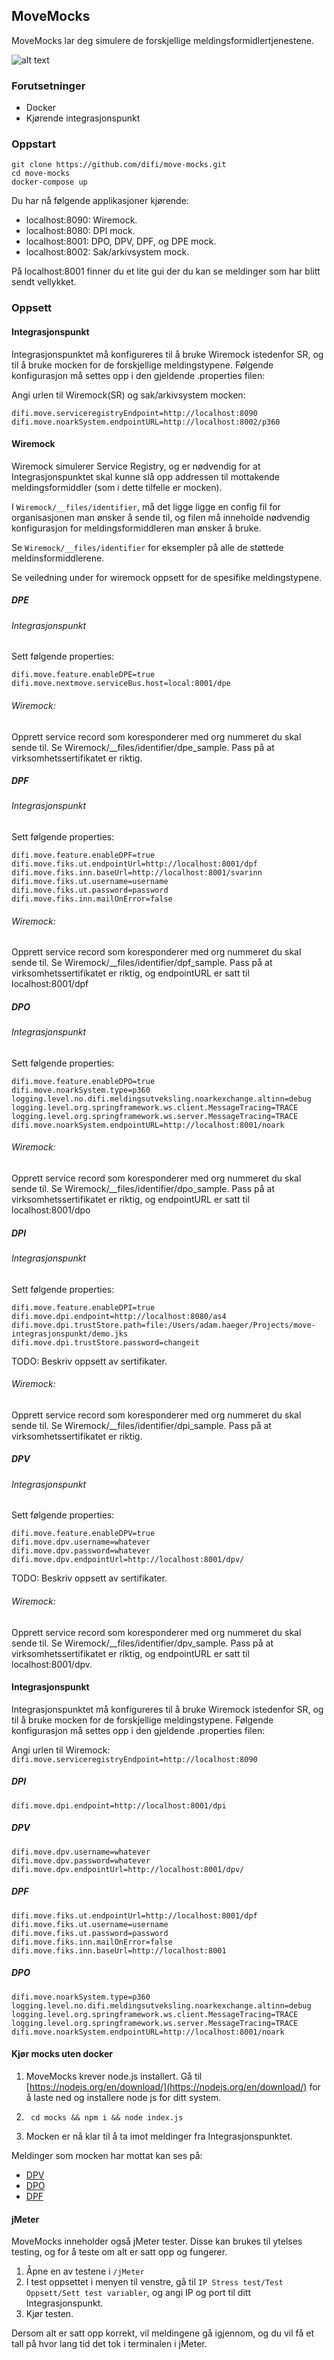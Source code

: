 ## MoveMocks

MoveMocks lar deg simulere de forskjellige meldingsformidlertjenestene.

![alt text](images/MockContainers.png "Container diagram")


### Forutsetninger

* Docker
* Kjørende integrasjonspunkt


### Oppstart

```
git clone https://github.com/difi/move-mocks.git
cd move-mocks
docker-compose up
```

Du har nå følgende applikasjoner kjørende:

* localhost:8090: Wiremock.
* localhost:8080: DPI mock.
* localhost:8001: DPO, DPV, DPF, og DPE mock.
* localhost:8002: Sak/arkivsystem mock.

På localhost:8001 finner du et lite gui der du kan se meldinger som har blitt sendt vellykket.


### Oppsett

#### Integrasjonspunkt

Integrasjonspunktet må konfigureres til å bruke Wiremock istedenfor SR, og til å bruke mocken for de forskjellige meldingstypene.
Følgende konfigurasjon må settes opp i den gjeldende .properties filen:

Angi urlen til Wiremock(SR) og sak/arkivsystem mocken:
```
difi.move.serviceregistryEndpoint=http://localhost:8090
difi.move.noarkSystem.endpointURL=http://localhost:8002/p360
```

#### Wiremock

Wiremock simulerer Service Registry, og er nødvendig for at Integrasjonspunktet skal kunne slå opp addressen til mottakende meldingsformiddler (som i dette tilfelle er mocken).

I ```Wiremock/__files/identifier```, må det ligge ligge en config fil for organisasjonen man ønsker å sende til, og filen må inneholde nødvendig konfigurasjon for meldingsformiddleren man ønsker å bruke.

Se ```Wiremock/__files/identifier``` for eksempler på alle de støttede meldinsformiddlerene.

Se veiledning under for wiremock oppsett for de spesifike meldingstypene.


##### DPE


###### Integrasjonspunkt

Sett følgende properties:
```
difi.move.feature.enableDPE=true
difi.move.nextmove.serviceBus.host=local:8001/dpe
```
###### Wiremock:
Opprett service record som koresponderer med org nummeret du skal sende til.
Se Wiremock/__files/identifier/dpe_sample. 
Pass på at virksomhetssertifikatet er riktig. 

##### DPF

###### Integrasjonspunkt

Sett følgende properties:
```
difi.move.feature.enableDPF=true
difi.move.fiks.ut.endpointUrl=http://localhost:8001/dpf
difi.move.fiks.inn.baseUrl=http://localhost:8001/svarinn
difi.move.fiks.ut.username=username
difi.move.fiks.ut.password=password
difi.move.fiks.inn.mailOnError=false
```
###### Wiremock:
Opprett service record som koresponderer med org nummeret du skal sende til.
Se Wiremock/__files/identifier/dpf_sample. 
Pass på at virksomhetssertifikatet er riktig, og endpointURL er satt til localhost:8001/dpf 



##### DPO

###### Integrasjonspunkt

Sett følgende properties:
```
difi.move.feature.enableDPO=true
difi.move.noarkSystem.type=p360
logging.level.no.difi.meldingsutveksling.noarkexchange.altinn=debug
logging.level.org.springframework.ws.client.MessageTracing=TRACE
logging.level.org.springframework.ws.server.MessageTracing=TRACE     
difi.move.noarkSystem.endpointURL=http://localhost:8001/noark

```
###### Wiremock:
Opprett service record som koresponderer med org nummeret du skal sende til.
Se Wiremock/__files/identifier/dpo_sample. 
Pass på at virksomhetssertifikatet er riktig, og endpointURL er satt til localhost:8001/dpo


##### DPI

###### Integrasjonspunkt

Sett følgende properties:
```
difi.move.feature.enableDPI=true
difi.move.dpi.endpoint=http://localhost:8080/as4
difi.move.dpi.trustStore.path=file:/Users/adam.haeger/Projects/move-integrasjonspunkt/demo.jks
difi.move.dpi.trustStore.password=changeit
```

TODO: Beskriv oppsett av sertifikater.

###### Wiremock:
Opprett service record som koresponderer med org nummeret du skal sende til.
Se Wiremock/__files/identifier/dpi_sample. 
Pass på at virksomhetssertifikatet er riktig.


##### DPV

###### Integrasjonspunkt

Sett følgende properties:
```
difi.move.feature.enableDPV=true
difi.move.dpv.username=whatever
difi.move.dpv.password=whatever
difi.move.dpv.endpointUrl=http://localhost:8001/dpv/
```

TODO: Beskriv oppsett av sertifikater.

###### Wiremock:
Opprett service record som koresponderer med org nummeret du skal sende til.
Se Wiremock/__files/identifier/dpv_sample. 
Pass på at virksomhetssertifikatet er riktig, og endpointURL er satt til localhost:8001/dpv.




#### Integrasjonspunkt

Integrasjonspunktet må konfigureres til å bruke Wiremock istedenfor SR, og til å bruke mocken for de forskjellige meldingstypene.
Følgende konfigurasjon må settes opp i den gjeldende .properties filen:

Angi urlen til Wiremock:
```difi.move.serviceregistryEndpoint=http://localhost:8090```

##### DPI

```difi.move.dpi.endpoint=http://localhost:8001/dpi```

##### DPV

```
difi.move.dpv.username=whatever
difi.move.dpv.password=whatever
difi.move.dpv.endpointUrl=http://localhost:8001/dpv/
```

##### DPF
```
difi.move.fiks.ut.endpointUrl=http://localhost:8001/dpf
difi.move.fiks.ut.username=username
difi.move.fiks.ut.password=password
difi.move.fiks.inn.mailOnError=false
difi.move.fiks.inn.baseUrl=http://localhost:8001
```

##### DPO
```
difi.move.noarkSystem.type=p360
logging.level.no.difi.meldingsutveksling.noarkexchange.altinn=debug
logging.level.org.springframework.ws.client.MessageTracing=TRACE
logging.level.org.springframework.ws.server.MessageTracing=TRACE     
difi.move.noarkSystem.endpointURL=http://localhost:8001/noark
```

#### Kjør mocks uten docker

1. MoveMocks krever node.js installert. Gå til [https://nodejs.org/en/download/](https://nodejs.org/en/download/) for å laste ned og installere node js for ditt system.

2. ``` cd mocks && npm i && node index.js```

3. Mocken er nå klar til å ta imot meldinger fra Integrasjonspunktet.

Meldinger som mocken har mottat kan ses på:

* [DPV](http://localhost:8001/messages/dpv)
* [DPO](http://localhost:8001/messages/dpo)
* [DPF](http://localhost:8001/messages/dpf)

#### jMeter

MoveMocks inneholder også jMeter tester. Disse kan brukes til ytelses testing, og for å teste om alt er satt opp og fungerer.
 
1. Åpne en av testene i ```/jMeter ```
2. I test oppsettet i menyen til venstre, gå til ```IP Stress test/Test Oppsett/Sett test variabler```, og angi IP og port til ditt Integrasjonspunkt.
3. Kjør testen.

Dersom alt er satt opp korrekt, vil meldingene gå igjennom, og du vil få et tall på hvor lang tid det tok i terminalen i jMeter. 



